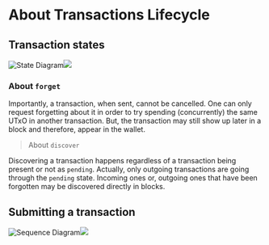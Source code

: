# About Transactions Lifecycle

## Transaction states

![State Diagram](./state_diagram.svg)<img src="state_diagram.svg">

### About `forget`

Importantly, a transaction, when sent, cannot be cancelled. One can only
request forgetting about it in order to try spending (concurrently) the same
UTxO in another transaction. But, the transaction may still show up later in a
block and therefore, appear in the wallet.

> About `discover`

Discovering a transaction happens regardless of a transaction being present
or not as `pending`. Actually, only outgoing transactions are going through 
the `pending` state. Incoming ones or, outgoing ones that have been forgotten
may be discovered directly in blocks.

## Submitting a transaction

![Sequence Diagram](./sequence_diagram.svg)<img src="sequence_diagram.svg">
